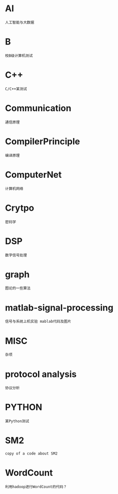 # AI
    人工智能与大数据

# B
    校B级计算机测试

# C++
    C/C++某测试

# Communication
    通信原理

# CompilerPrinciple
    编译原理

# ComputerNet
    计算机网络

# Crytpo
    密码学

# DSP
    数字信号处理

# graph
    图论的一些算法

# matlab-signal-processing
    信号与系统上机实验 mablab代码及图片

# MISC
    杂项

# protocol analysis
    协议分析

# PYTHON
    某Python测试

# SM2
    copy of a code about SM2


# WordCount
    利用hadoop进行WordCount的代码？